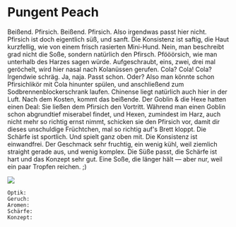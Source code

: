 # Pungent Peach

Beißend. Pfirsich. Beißend. Pfirsich. Also irgendwas passt hier nicht. Pfirsich ist doch eigentlich süß, und sanft. Die Konsistenz ist saftig, die Haut kurzfellig, wie von einem frisch rasierten Mini-Hund. Nein, man beschreibt grad nicht die Soße, sondern natürlich den Pfirsch. Pfööörsich, wie man unterhalb des Harzes sagen würde. Aufgeschraubt, eins, zwei, drei mal geröchelt, wird hier nasal nach Kolanüssen gerufen. Cola? Cola! Cola? Irgendwie schräg. Ja, naja. Passt schon. Oder? Also man könnte schon Pfirsichlikör mit Cola hinunter spülen, und anschließend zum Sodbrennenblockerschrank laufen. Chinense liegt natürlich auch hier in der Luft. Nach dem Kosten, kommt das beißende. Der Goblin & die Hexe hatten einen Deal: Sie ließen dem Pfirsich den Vortritt. Während man einen Goblin schon abgrundtief miserabel findet, und Hexen, zumindest im Harz, auch nicht mehr so richtig ernst nimmt, schicken sie den Pfirsich vor, damit dir dieses unschuldige Früchtchen, mal so richtig auf's Brett kloppt. Die Schärfe ist sportlich. Und spielt ganz oben mit. Die Konsistenz ist einwandfrei. Der Geschmack sehr fruchtig, ein wenig kühl, weil ziemlich straight gerade aus, und wenig komplex. Die Süße passt, die Schärfe ist hart und das Konzept sehr gut. Eine Soße, die länger hält — aber nur, weil ein paar Tropfen reichen. ;\)

![](https://farm8.staticflickr.com/7895/46553936172_db35e30e60_b.jpg)

```text
Optik: 
Geruch: 
Aromen: 
Schärfe: 
Konzept: 
```

